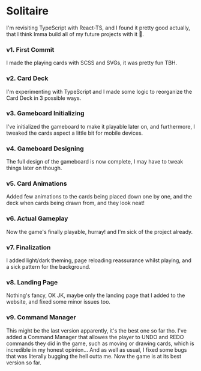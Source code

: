 # Solitaire

I'm revisiting TypeScript with React-TS, and I found it pretty good actually, that I think Imma build all of my future projects with it 🔧.

### v1. First Commit
I made the playing cards with SCSS and SVGs, it was pretty fun TBH.

### v2. Card Deck
I'm experimenting with TypeScript and I made some logic to reorganize the Card Deck in 3 possible ways.

### v3. Gameboard Initializing
I've initialized the gameboard to make it playable later on, and furthermore, I tweaked the cards aspect a little bit for mobile devices.

### v4. Gameboard Designing
The full design of the gameboard is now complete, I may have to tweak things later on though.

### v5. Card Animations
Added few animations to the cards being placed down one by one, and the deck when cards being drawn from, and they look neat!

### v6. Actual Gameplay
Now the game's finally playable, hurray! and I'm sick of the project already.

### v7. Finalization
I added light/dark theming, page reloading reassurance whilst playing, and a sick pattern for the background.

### v8. Landing Page
Nothing's fancy, OK JK, maybe only the landing page that I added to the website, and fixed some minor issues too.

### v9. Command Manager
This might be the last version apparently, it's the best one so far tho.
I've added a Command Manager that allowes the player to UNDO and REDO commands they did in the game, such as moving or drawing cards, which is incredible in my honest opinion… And as well as usual, I fixed some bugs that was literally bugging the hell outta me.
Now the game is at its best version so far.
